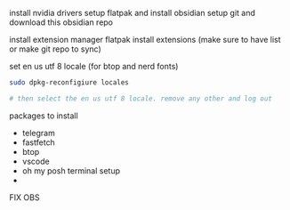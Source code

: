 install nvidia drivers
setup flatpak and install obsidian
setup git and download this obsidian repo

install extension manager flatpak
install extensions (make sure to have list or make git repo to sync)

set en us utf 8 locale (for btop and nerd fonts)
``` bash
sudo dpkg-reconfigiure locales

# then select the en us utf 8 locale. remove any other and log out

```

packages to install
- telegram
- fastfetch
- btop
- vscode 
- oh my posh terminal setup
-  


FIX OBS